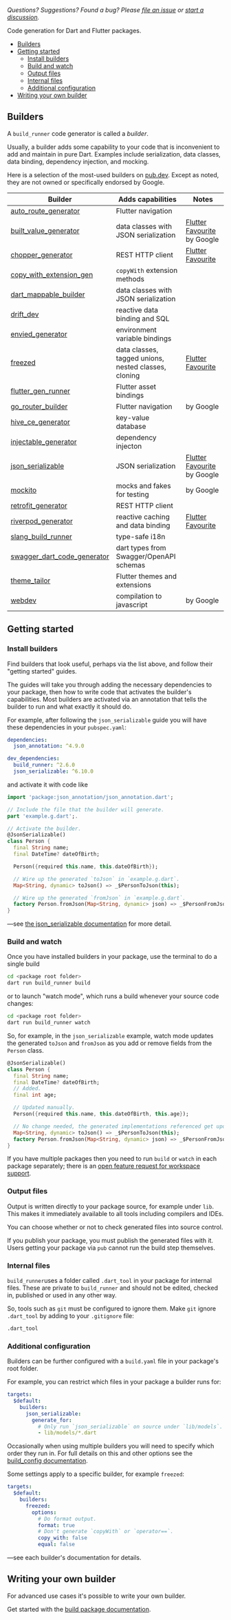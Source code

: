 _Questions? Suggestions? Found a bug? Please 
[file an issue](https://github.com/dart-lang/build/issues) or
 [start a discussion](https://github.com/dart-lang/build/discussions)._

Code generation for Dart and Flutter packages.

- [Builders](#builders)
- [Getting started](#getting-started)
   - [Install builders](#install-builders)
   - [Build and watch](#build-and-watch)
   - [Output files](#output-files)
   - [Internal files](#internal-files)
   - [Additional configuration](#additional-configuration)
- [Writing your own builder](#writing-your-own-builder)

## Builders

A `build_runner` code generator is called a _builder_.

Usually, a builder adds some capability to your code that is inconvenient to
add and maintain in pure Dart. Examples include serialization, data classes,
data binding, dependency injection, and mocking.

Here is a selection of the most-used builders on [pub.dev](https://pub.dev).
Except as noted, they are not owned or specifically endorsed by Google.

|Builder|Adds capabilities|Notes|
|-|-|-
|[auto_route_generator](https://pub.dev/packages/auto_route)|Flutter navigation|
|[built_value_generator](https://pub.dev/packages/built_value)|data classes with JSON serialization|[Flutter Favourite](https://docs.flutter.dev/packages-and-plugins/favorites) by&nbsp;Google
|[chopper_generator](https://pub.dev/packages/chopper_generator)|REST HTTP client|[Flutter Favourite](https://docs.flutter.dev/packages-and-plugins/favorites)
|[copy_with_extension_gen](https://pub.dev/packages/copy_with_extension_gen)|`copyWith` extension methods|
|[dart_mappable_builder](https://pub.dev/packages/dart_mappable)|data classes with JSON serialization|
|[drift_dev](https://pub.dev/packages/drift_dev)|reactive data binding and SQL|
|[envied_generator](https://pub.dev/packages/envied)|environment variable bindings|
|[freezed](https://pub.dev/packages/freezed)|data classes, tagged unions, nested classes, cloning|[Flutter Favourite](https://docs.flutter.dev/packages-and-plugins/favorites)
|[flutter_gen_runner](https://pub.dev/packages/flutter_gen_runner)|Flutter asset bindings|
|[go_router_builder](https://pub.dev/packages/go_router_builder)|Flutter navigation|by&nbsp;Google
|[hive_ce_generator](https://pub.dev/packages/hive_ce)|key-value database|
|[injectable_generator](https://pub.dev/packages/injectable_generator)|dependency injecton|
|[json_serializable](https://pub.dev/packages/json_serializable)|JSON serialization|[Flutter Favourite](https://docs.flutter.dev/packages-and-plugins/favorites) by&nbsp;Google
|[mockito](https://pub.dev/packages/mockito)|mocks and fakes for testing|by&nbsp;Google
|[retrofit_generator](https://pub.dev/packages/retrofit_generator)|REST HTTP client|
|[riverpod_generator](https://pub.dev/packages/riverpod)|reactive caching and data binding|[Flutter Favourite](https://docs.flutter.dev/packages-and-plugins/favorites)
|[slang_build_runner](https://pub.dev/packages/slang)|type-safe i18n|
|[swagger_dart_code_generator](https://pub.dev/packages/swagger_dart_code_generator)|dart types from Swagger/OpenAPI schemas|
|[theme_tailor](https://pub.dev/packages/theme_tailor)|Flutter themes and extensions|
|[webdev](https://pub.dev/packages/webdev)|compilation to javascript|by&nbsp;Google

## Getting started

### Install builders

Find builders that look useful, perhaps via the list above, and follow their
"getting started" guides.

The guides will take you through adding the necessary dependencies to your
package, then how to write code that activates the builder's capabilities.
Most builders are activated via an annotation that tells the builder to run
and what exactly it should do.

For example, after following the `json_serializable` guide you will have these
dependencies in your `pubspec.yaml`:

```yaml
dependencies:
  json_annotation: ^4.9.0

dev_dependencies:
  build_runner: ^2.6.0
  json_serializable: ^6.10.0
```

and activate it with code like

```dart
import 'package:json_annotation/json_annotation.dart';

// Include the file that the builder will generate.
part 'example.g.dart';.

// Activate the builder.
@JsonSerializable()
class Person {
  final String name;
  final DateTime? dateOfBirth;

  Person({required this.name, this.dateOfBirth});

  // Wire up the generated `toJson` in `example.g.dart`.
  Map<String, dynamic> toJson() => _$PersonToJson(this);

  // Wire up the generated `fromJson` in `example.g.dart`.
  factory Person.fromJson(Map<String, dynamic> json) => _$PersonFromJson(json);
}
```

—see [the json_serializable documentation](https://pub.dev/packages/json_serializable) for more detail.

### Build and watch

Once you have installed builders in your package, use the terminal to do a single build

```bash
cd <package root folder>
dart run build_runner build
```

or to launch "watch mode", which runs a build whenever your source code changes:

```bash
cd <package root folder>
dart run build_runner watch
```

So, for example, in the `json_serializable` example, watch mode updates the
generated `toJson` and `fromJson` as you add or remove fields from the
`Person` class.

```dart
@JsonSerializable()
class Person {
  final String name;
  final DateTime? dateOfBirth;
  // Added.
  final int age;

  // Updated manually.
  Person({required this.name, this.dateOfBirth, this.age});

  // No change needed, the generated implementations referenced get updated.
  Map<String, dynamic> toJson() => _$PersonToJson(this);
  factory Person.fromJson(Map<String, dynamic> json) => _$PersonFromJson(json);
}
```

If you have multiple packages then you need to run `build` or `watch` in each
package separately; there is an
[open feature request for workspace support](https://github.com/dart-lang/build/issues/3804).

### Output files

Output is written directly to your package source, for example under `lib`.
This makes it immediately available to all tools including compilers and IDEs.

You can choose whether or not to check generated files into source control.

If you publish your package, you must publish the generated files with it.
Users getting your package via `pub` cannot run the build step themselves.

### Internal files

`build_runner`uses a folder called `.dart_tool` in your package for internal files.
These are private to `build_runner` and should not be edited, checked in,
published or used in any other way.

So, tools such as `git` must be configured to ignore them. Make `git` ignore `.dart_tool` by adding to your `.gitignore` file:

```bash
.dart_tool
```

### Additional configuration

Builders can be further configured with a `build.yaml` file in your package's
root folder.

For example, you can restrict which files in your package a builder runs for:

```yaml
targets:
  $default:
    builders:
      json_serializable:
        generate_for:
          # Only run `json_serializable` on source under `lib/models`.
          - lib/models/*.dart
```

Occasionally when using multiple builders you will need to specify which order
they run in. For full details on this and other options see the
[build_config documentation](https://pub.dev/packages/build_config).

Some settings apply to a specific builder, for example `freezed`:

```yaml
targets:
  $default:
    builders:
      freezed:
        options:
          # Do format output.
          format: true
          # Don't generate `copyWith` or `operator==`.
          copy_with: false
          equal: false
```

—see each builder's documentation for details.

## Writing your own builder

For advanced use cases it's possible to write your own builder.

Get started with the [build package documentation](https://pub.dev/packages/build).
